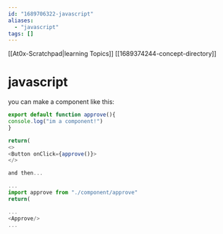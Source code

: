 ```yaml
---
id: "1689706322-javascript"
aliases:
  - "javascript"
tags: []
---
```

[[At0x-Scratchpad|learning Topics]]
[[1689374244-concept-directory]]
# javascript

you can make a component like this:
```javascript
export default function approve(){
console.log("im a component!")
}

return(
<>
<Button onClick={approve()}>
</>

and then...

...
import approve from "./component/approve"
return(

...
<Approve/>
...
```
